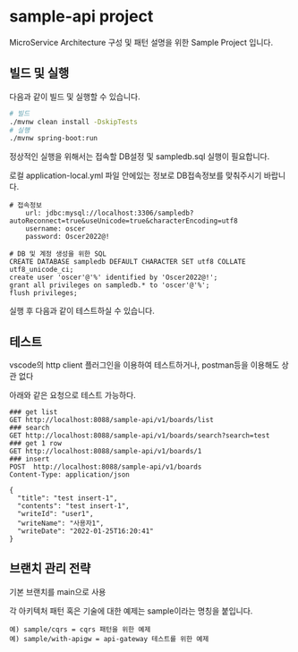 # sample-api project

MicroService Architecture 구성 및 패턴 설명을 위한 Sample Project 입니다.

## 빌드 및 실행

다음과 같이 빌드 및 실행할 수 있습니다.

```bash
# 빌드
./mvnw clean install -DskipTests
# 실행
./mvnw spring-boot:run
```

정상적인 실행을 위해서는 접속할 DB설정 및 sampledb.sql 실행이 필요합니다.

로컬 application-local.yml 파일 안에있는 정보로 DB접속정보를 맞춰주시기 바랍니다.

```roomsql
# 접속정보
    url: jdbc:mysql://localhost:3306/sampledb?autoReconnect=true&useUnicode=true&characterEncoding=utf8
    username: oscer
    password: Oscer2022@!

# DB 및 계정 생성을 위한 SQL
CREATE DATABASE sampledb DEFAULT CHARACTER SET utf8 COLLATE utf8_unicode_ci;
create user 'oscer'@'%' identified by 'Oscer2022@!';
grant all privileges on sampledb.* to 'oscer'@'%';
flush privileges;
```

실행 후 다음과 같이 테스트하실 수 있습니다.

## 테스트

vscode의 http client 플러그인을 이용하여 테스트하거나, postman등을 이용해도 상관 없다

아래와 같은 요청으로 테스트 가능하다.

```http
### get list
GET http://localhost:8088/sample-api/v1/boards/list
### search
GET http://localhost:8088/sample-api/v1/boards/search?search=test
### get 1 row
GET http://localhost:8088/sample-api/v1/boards/1
### insert
POST  http://localhost:8088/sample-api/v1/boards
Content-Type: application/json

{  
  "title": "test insert-1",
  "contents": "test insert-1",
  "writeId": "user1",
  "writeName": "사용자1",
  "writeDate": "2022-01-25T16:20:41"
}

```


## 브랜치 관리 전략

기본 브랜치를 main으로 사용

각 아키텍처 패턴 혹은 기술에 대한 예제는 sample이라는 명칭을 붙입니다.

```
예) sample/cqrs = cqrs 패턴을 위한 예제
예) sample/with-apigw = api-gateway 테스트를 위한 예제
```
